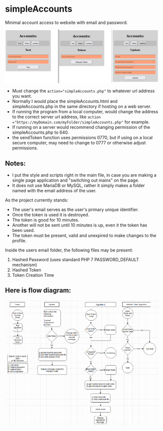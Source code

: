 # simpleAccounts
Minimal account access to website with email and password.

<img src="screenshot2.png">

- Must change the `action="simpleAccounts.php"` to whatever url address you want.
- Normally I would place the simpleAccounts.html and simpleAccounts.php in the same directory if hosting on a web server.
- If running the program from a local computer, would change the address to the correct server url address, like `action ="https://myDomain.com/myFolder/simpleAccounts.php"` for example.
- If running on a server would recommend changing permission of the simpleAccounts.php to 640.
- the sendToken function uses permissions 0770, but if using on a local secure computer, may need to change to 0777 or otherwise adjust permissions.

## Notes:
- I put the style and scripts right in the main file, in case you are making a single page application and "switching out mains" on the page.
- It does not use MariaDB or MySQL, rather it simply makes a folder named with the email address of the user.

As the project currently stands:
- The user's email serves as the user's primary unique identifier.
- Once the token is used it is destroyed.
- The token is good for 10 minutes.
- Another will not be sent until 10 minutes is up, even it the token has been used.
- The token must be present, valid and unexpired to make changes to the profile.

Inside the users email folder, the following files may be present:
1) Hashed Password (uses standard PHP 7 PASSWORD_DEFAULT mechanism)
2) Hashed Token
3) Token Creation Time


## Here is flow diagram:
<img src="flowchart.png">
